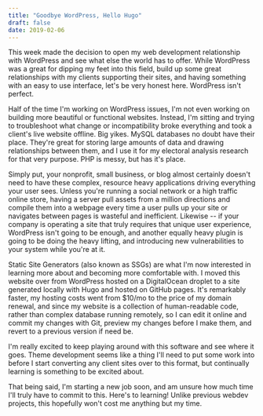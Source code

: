 ```yaml
---
title: "Goodbye WordPress, Hello Hugo"
draft: false
date: 2019-02-06
---
```


This week made the decision to open my web development relationship with WordPress and see what else the world has to offer. While WordPress was a great for dipping my feet into this field, build up some great relationships with my clients supporting their sites, and having something with an easy to use interface, let's be very honest here. WordPress isn't perfect.

Half of the time I'm working on WordPress issues, I'm not even working on building more beautiful or functional websites. Instead, I'm sitting and trying to troubleshoot what change or incompatibility broke everything and took a client's live website offline. Big yikes. MySQL databases no doubt have their place. They're great for storing large amounts of data and drawing relationships between them, and I use it for my electoral analysis research for that very purpose. PHP is messy, but has it's place.

Simply put, your nonprofit, small business, or blog almost certainly doesn't need to have these complex, resource heavy applications driving everything your user sees. Unless you're running a social network or a high traffic online store, having a server pull assets from a million directions and compile them into a webpage every time a user pulls up your site or navigates between pages is wasteful and inefficient. Likewise -- if your company is operating a site that truly requires that unique user experience, WordPress isn't going to be enough, and another equally heavy plugin is going to be doing the heavy lifting, and introducing new vulnerabilities to your system while you're at it.

Static Site Generators (also known as SSGs) are what I'm now interested in learning more about and becoming more comfortable with. I moved this website over from WordPress hosted on a DigitalOcean droplet to a site generated locally with Hugo and hosted on GitHub pages. It's remarkably faster, my hosting costs went from $10/mo to the price of my domain renewal, and since my website is a collection of human-readable code, rather than complex database running remotely, so I can edit it online and commit my changes with Git, preview my changes before I make them, and revert to a previous version if need be.

I'm really excited to keep playing around with this software and see where it goes. Theme development seems like a thing I'll need to put some work into before I start converting any client sites over to this format, but continually learning is something to be excited about.

That being said, I'm starting a new job soon, and am unsure how much time I'll truly have to commit to this. Here's to learning! Unlike previous webdev projects, this hopefully won't cost me anything but my time.